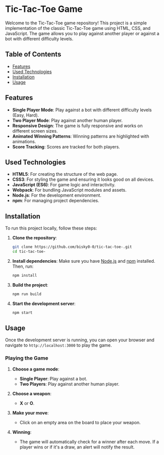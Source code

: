 # Tic-Tac-Toe Game

Welcome to the Tic-Tac-Toe game repository! This project is a simple implementation of the classic Tic-Tac-Toe game using HTML, CSS, and JavaScript. The game allows you to play against another player or against a bot with different difficulty levels.

## Table of Contents

- [Features](#features)
- [Used Technologies](#used-technologies)
- [Installation](#installation)
- [Usage](#usage)


## Features

- **Single Player Mode**: Play against a bot with different difficulty levels (Easy, Hard).
- **Two Player Mode**: Play against another human player.
- **Responsive Design**: The game is fully responsive and works on different screen sizes.
- **Animated Winning Patterns**: Winning patterns are highlighted with animations.
- **Score Tracking**: Scores are tracked for both players.

## Used Technologies

- **HTML5**: For creating the structure of the web page.
- **CSS3**: For styling the game and ensuring it looks good on all devices.
- **JavaScript (ES6)**: For game logic and interactivity.
- **Webpack**: For bundling JavaScript modules and assets.
- **Node.js**: For the development environment.
- **npm**: For managing project dependencies.

## Installation

To run this project locally, follow these steps:

1. **Clone the repository**:
    ```bash
    git clone https://github.com/bisky0-0/tic-tac-toe-.git
    cd tic-tac-toe-
    ```

2. **Install dependencies**:
    Make sure you have [Node.js](https://nodejs.org/) and [npm](https://www.npmjs.com/) installed. Then, run:
    ```bash
    npm install
    ```

3. **Build the project**:
    ```bash
    npm run build
    ```

4. **Start the development server**:
    ```bash
    npm start
    ```

## Usage

Once the development server is running, you can open your browser and navigate to `http://localhost:3000` to play the game.

### Playing the Game

1. **Choose a game mode**:
    - **Single Player**: Play against a bot.
    - **Two Players**: Play against another human player.

2. **Choose a weapon**:
    - **X** or **O**.

3. **Make your move**:
    - Click on an empty area on the board to place your weapon.

4. **Winning**:
    - The game will automatically check for a winner after each move. If a player wins or if it's a draw, an alert will notify the result.




